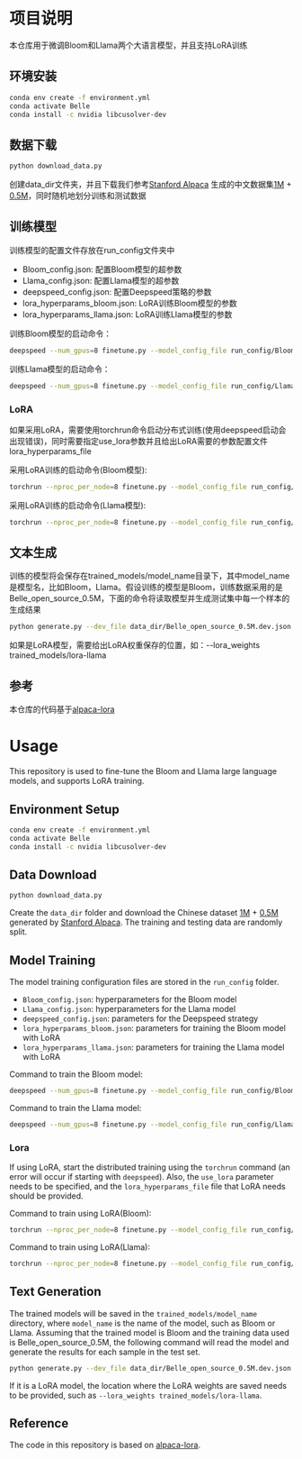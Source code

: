 # 项目说明

本仓库用于微调Bloom和Llama两个大语言模型，并且支持LoRA训练

## 环境安装

```bash
conda env create -f environment.yml
conda activate Belle
conda install -c nvidia libcusolver-dev
```

## 数据下载

```bash
python download_data.py
```

创建data_dir文件夹，并且下载我们参考[Stanford Alpaca](https://github.com/tatsu-lab/stanford_alpaca) 生成的中文数据集[1M](https://huggingface.co/datasets/BelleGroup/train_1M_CN) + [0.5M](https://huggingface.co/datasets/BelleGroup/train_0.5M_CN)，同时随机地划分训练和测试数据

## 训练模型

训练模型的配置文件存放在run_config文件夹中

- Bloom_config.json: 配置Bloom模型的超参数
- Llama_config.json: 配置Llama模型的超参数
- deepspeed_config.json: 配置Deepspeed策略的参数
- lora_hyperparams_bloom.json: LoRA训练Bloom模型的参数
- lora_hyperparams_llama.json: LoRA训练Llama模型的参数


训练Bloom模型的启动命令：

```bash
deepspeed --num_gpus=8 finetune.py --model_config_file run_config/Bloom_config.json  --deepspeed run_config/deepspeed_config.json 
```

训练Llama模型的启动命令：

```bash
deepspeed --num_gpus=8 finetune.py --model_config_file run_config/Llama_config.json  --deepspeed run_config/deepspeed_config.json 
```

### LoRA

如果采用LoRA，需要使用torchrun命令启动分布式训练(使用deepspeed启动会出现错误)，同时需要指定use_lora参数并且给出LoRA需要的参数配置文件lora_hyperparams_file

采用LoRA训练的启动命令(Bloom模型):

```bash
torchrun --nproc_per_node=8 finetune.py --model_config_file run_config/Bloom_config.json --lora_hyperparams_file run_config/lora_hyperparams_bloom.json  --use_lora
```

采用LoRA训练的启动命令(Llama模型):

```bash
torchrun --nproc_per_node=8 finetune.py --model_config_file run_config/Llama_config.json --lora_hyperparams_file run_config/lora_hyperparams_llama.json  --use_lora
```

## 文本生成

训练的模型将会保存在trained_models/model_name目录下，其中model_name是模型名，比如Bloom，Llama。假设训练的模型是Bloom，训练数据采用的是Belle_open_source_0.5M，下面的命令将读取模型并生成测试集中每一个样本的生成结果

```bash
python generate.py --dev_file data_dir/Belle_open_source_0.5M.dev.json --model_name_or_path trained_models/bloom/
```

如果是LoRA模型，需要给出LoRA权重保存的位置，如：--lora_weights trained_models/lora-llama

## 参考

本仓库的代码基于[alpaca-lora](https://github.com/tloen/alpaca-lora)



# Usage

This repository is used to fine-tune the Bloom and Llama large language models, and supports LoRA training.

## Environment Setup

```bash
conda env create -f environment.yml
conda activate Belle
conda install -c nvidia libcusolver-dev
```

## Data Download

```bash
python download_data.py
```

Create the `data_dir` folder and download the Chinese dataset [1M](https://huggingface.co/datasets/BelleGroup/train_1M_CN) + [0.5M](https://huggingface.co/datasets/BelleGroup/train_0.5M_CN) generated by [Stanford Alpaca](https://github.com/tatsu-lab/stanford_alpaca). The training and testing data are randomly split.

## Model Training

The model training configuration files are stored in the `run_config` folder.

- `Bloom_config.json`: hyperparameters for the Bloom model
- `Llama_config.json`: hyperparameters for the Llama model
- `deepspeed_config.json`: parameters for the Deepspeed strategy
- `lora_hyperparams_bloom.json`: parameters for training the Bloom model with LoRA 
- `lora_hyperparams_llama.json`: parameters for training the Llama model with LoRA 


Command to train the Bloom model:

```bash
deepspeed --num_gpus=8 finetune.py --model_config_file run_config/Bloom_config.json  --deepspeed run_config/deepspeed_config.json 
```

Command to train the Llama model:

```bash
deepspeed --num_gpus=8 finetune.py --model_config_file run_config/Llama_config.json  --deepspeed run_config/deepspeed_config.json 
```


### Lora

If using LoRA, start the distributed training using the `torchrun` command (an error will occur if starting with `deepspeed`). Also, the `use_lora` parameter needs to be specified, and the `lora_hyperparams_file` file that LoRA needs should be provided.

Command to train using LoRA(Bloom):

```bash
torchrun --nproc_per_node=8 finetune.py --model_config_file run_config/Bloom_config.json --lora_hyperparams_file run_config/lora_hyperparams_bloom.json  --use_lora
```

Command to train using LoRA(Llama):

```bash
torchrun --nproc_per_node=8 finetune.py --model_config_file run_config/Llama_config.json --lora_hyperparams_file run_config/lora_hyperparams_llama.json  --use_lora
```

## Text Generation

The trained models will be saved in the `trained_models/model_name` directory, where `model_name` is the name of the model, such as Bloom or Llama. Assuming that the trained model is Bloom and the training data used is Belle_open_source_0.5M, the following command will read the model and generate the results for each sample in the test set.

```bash
python generate.py --dev_file data_dir/Belle_open_source_0.5M.dev.json --model_name_or_path trained_models/bloom/
```

If it is a LoRA model, the location where the LoRA weights are saved needs to be provided, such as `--lora_weights trained_models/lora-llama`.

## Reference

The code in this repository is based on [alpaca-lora](https://github.com/tloen/alpaca-lora).
